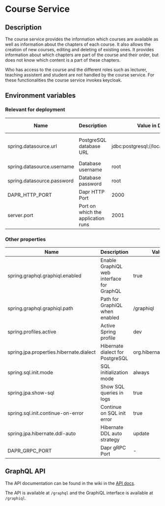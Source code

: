 # Course Service

## Description

The course service provides the information which courses are available as well as information about the chapters of each course. It also allows the creation of new courses, editing and deleting of existing ones. It provides information about which chapters are part of the course and their order, but does not know which content is a part of these chapters.

Who has access to the course and the different roles such as lecturer, teaching assistent and student are not handled by the course service. For these functionalities the course service invokes keycloak.
## Environment variables
### Relevant for deployment
| Name                       | Description                        | Value in Dev Environment                        | Value in Prod Environment                                          |
|----------------------------|------------------------------------|-------------------------------------------------|--------------------------------------------------------------------|
| spring.datasource.url      | PostgreSQL database URL            | jdbc:postgresql://localhost:2032/course_service | jdbc:postgresql://course-service-db-postgresql:5432/course-service |
| spring.datasource.username | Database username                  | root                                            | gits                                                               |
| spring.datasource.password | Database password                  | root                                            | *secret*                                                           |
| DAPR_HTTP_PORT             | Dapr HTTP Port                     | 2000                                            | 3500                                                               |
| server.port                | Port on which the application runs | 2001                                            | 2001                                                               |

### Other properties
| Name                                        | Description                                 | Value in Dev Environment                            | Value in Prod Environment                                                |
| ------------------------------------------- | ------------------------------------------- | --------------------------------------------------- | ------------------------------------------------------------------------ |
| spring.graphql.graphiql.enabled             | Enable GraphiQL web interface for GraphQL   | true                                                | true                                                                     |
| spring.graphql.graphiql.path                | Path for GraphiQL when enabled              | /graphiql                                           | /graphiql                                                                |
| spring.profiles.active                      | Active Spring profile                       | dev                                                 | prod                                                                     |
| spring.jpa.properties.hibernate.dialect     | Hibernate dialect for PostgreSQL            | org.hibernate.dialect.PostgreSQLDialect**           | org.hibernate.dialect.PostgreSQLDialect                                  |
| spring.sql.init.mode                        | SQL initialization mode                     | always                                              | always                                                                   |
| spring.jpa.show-sql                         | Show SQL queries in logs                    | true                                                | true                                                                     |
| spring.sql.init.continue-on-error           | Continue on SQL init error                  | true                                                | true                                                                     |
| spring.jpa.hibernate.ddl-auto               | Hibernate DDL auto strategy                 | update                                              | update                                                                   |
| DAPR_GRPC_PORT                              | Dapr gRPC Port                              | -                                                   | 50001                                                                    |

## GraphQL API

The API documentation can be found in the wiki in the [API docs](api.md).

The API is available at `/graphql` and the GraphiQL interface is available at `/graphiql`.
